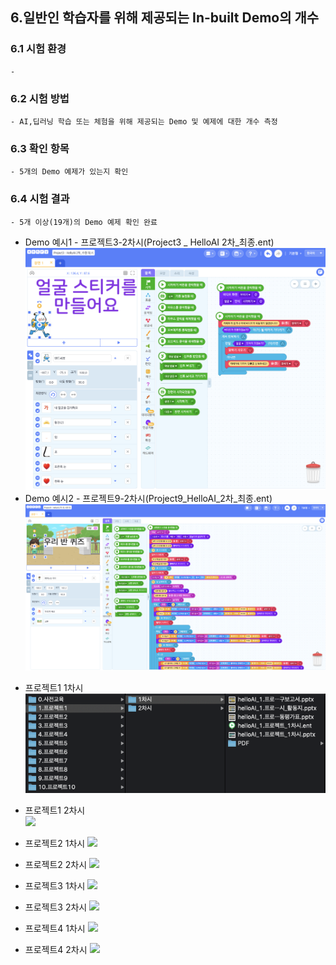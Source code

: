 ## 6.일반인 학습자를 위해 제공되는 In-built Demo의 개수



### 6.1 시험 환경
    - 


### 6.2 시험 방법
    - AI,딥러닝 학습 또는 체험을 위해 제공되는 Demo 및 예제에 대한 개수 측정
    


### 6.3 확인 항목
    - 5개의 Demo 예제가 있는지 확인



### 6.4 시험 결과
    - 5개 이상(19개)의 Demo 예제 확인 완료
    

* Demo 예시1 - 프로젝트3-2차시(Project3 _ HelloAI 2차_최종.ent)  
<img width="1000" src="./img/demo.png"></img>  
* Demo 예시2 - 프로젝트9-2차시(Project9_HelloAI_2차_최종.ent)  
<img width="1000" src="./img/demo2.png"></img>  

- 프로젝트1 1차시  
<img width="700" src="./img/1-1.png"></img>  

- 프로젝트1 2차시  
<img src="/img/1-2.png"></img>  

- 프로젝트2 1차시
<img src="/img/2-1.png"></img>

- 프로젝트2 2차시
<img src="/img/2-2.png"></img>

- 프로젝트3 1차시
<img src="/img/3-1.png"></img>

- 프로젝트3 2차시
<img src="/img/3-2.png"></img>

- 프로젝트4 1차시
<img src="/img/4-1.png"></img>

- 프로젝트4 2차시
<img src="/img/4-2.png"></img>